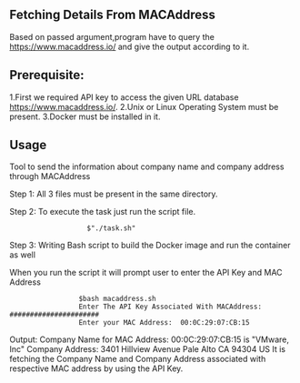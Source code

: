 Fetching Details From MACAddress
----------------
Based on passed argument,program have to query the https://www.macaddress.io/ and give the output according to it.

Prerequisite:
-------------
1.First we required API key to access the given URL database https://www.macaddress.io/.
2.Unix or Linux Operating System must be present.
3.Docker must be installed in it.

Usage
----------------
  Tool to send the information about company name and company address through MACAddress

Step 1: All 3 files must be present in the same directory.

                       
Step 2: To execute the task just run the script file.

                       $"./task.sh"

Step 3: Writing Bash script to build the Docker image and run the container as well

When you run the script it will prompt user to enter the API Key and MAC Address

                     $bash macaddress.sh
                     Enter The API Key Associated With MACAddress: ######################
                     Enter your MAC Address:  00:0C:29:07:CB:15
Output: Company Name for MAC Address: 00:0C:29:07:CB:15 is "VMware, Inc" Company Address: 3401 Hillview Avenue Pale Alto CA 94304 US
It is fetching the Company Name and Company Address associated with respective MAC address by using the API Key.
